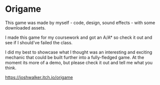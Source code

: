 # Origame

This game was made by myself - code, design, sound effects - with some downloaded assets. 

I made this game for my coursework and got an A/A* so check it out and see if I should've failed the class.

I did my best to showcase what I thought was an interesting and exciting mechanic that could be built further into a fully-fledged game. At the moment its more of a demo, but please check it out and tell me what you think.

https://joshwalker.itch.io/origame
